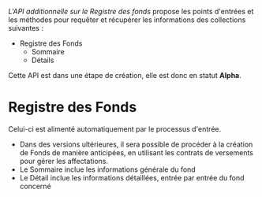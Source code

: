 *L'API additionnelle sur le Registre des fonds* propose les points d'entrées et les méthodes pour requêter et récupérer les informations des collections suivantes :

- Registre des Fonds
  - Sommaire
  - Détails

Cette API est dans une étape de création, elle est donc en statut **Alpha**.

# Registre des Fonds

Celui-ci est alimenté automatiquement par le processus d'entrée.

- Dans des versions ultérieures, il sera possible de procéder à la création de Fonds de manière anticipées, en utilisant les contrats de versements pour gérer les affectations.
- Le Sommaire inclue les informations générale du fond
- Le Détail inclue les informations détaillées, entrée par entrée du fond concerné
